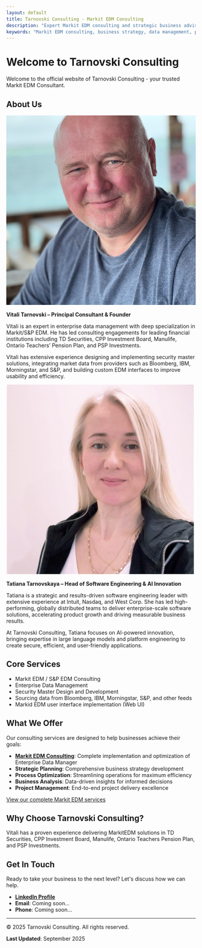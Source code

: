 ```yaml
---
layout: default
title: Tarnovski Consulting - Markit EDM Consulting
description: "Expert Markit EDM consulting and strategic business advisory services. Transform your business with data-driven solutions and proven methodologies."
keywords: "Markit EDM consulting, business strategy, data management, process optimization, enterprise consulting"
---
```


# Welcome to Tarnovski Consulting

Welcome to the official website of Tarnovski Consulting - your trusted Markit EDM Consultant.

## About Us
<div class="about-us">
  <div class="profile-card">
    <img src="images/vitali-profile.jpeg" alt="Vitali Tarnovski - Principal Consultant & Founder">
    <p><strong>Vitali Tarnovski – Principal Consultant & Founder</strong></p>
    <p>Vitali is an expert in enterprise data management with deep specialization in Markit/S&P EDM. He has led consulting engagements for leading financial institutions including TD Securities, CPP Investment Board, Manulife, Ontario Teachers’ Pension Plan, and PSP Investments.</p>
    <p>Vitali has extensive experience designing and implementing security master solutions, integrating market data from providers such as Bloomberg, IBM, Morningstar, and S&P, and building custom EDM interfaces to improve usability and efficiency.</p>
  </div>

  <div class="profile-card">
    <img src="images/tatiana-profile.jpeg" alt="Tatiana Tarnovskaya - Head of Software Engineering & AI Innovation">
    <p><strong>Tatiana Tarnovskaya – Head of Software Engineering & AI Innovation</strong></p>
    <p>Tatiana is a strategic and results-driven software engineering leader with extensive experience at Intuit, Nasdaq, and West Corp. She has led high-performing, globally distributed teams to deliver enterprise-scale software solutions, accelerating product growth and driving measurable business results.</p>
    <p>At Tarnovski Consulting, Tatiana focuses on AI-powered innovation, bringing expertise in large language models and platform engineering to create secure, efficient, and user-friendly applications.</p>
  </div>
</div>

## Core Services

- Markit EDM / S&P EDM Consulting
- Enterprise Data Management
- Security Master Design and Development
- Sourcing data from Bloomberg, IBM, Morningstar, S&P, and other feeds
- Markid EDM user interface implementation (Web UI)

## What We Offer

Our consulting services are designed to help businesses achieve their goals:

- **[Markit EDM Consulting](markit-edm-consulting.md)**: Complete implementation and optimization of Enterprise Data Manager
- **Strategic Planning**: Comprehensive business strategy development
- **Process Optimization**: Streamlining operations for maximum efficiency  
- **Business Analysis**: Data-driven insights for informed decisions
- **Project Management**: End-to-end project delivery excellence

[View our complete Markit EDM services](markit-edm-consulting.md)

## Why Choose Tarnovski Consulting?

Vitali has a proven experience delivering MarkitEDM solutions in TD Securities, CPP Investment Board, Manulife, Ontario Teachers Pension Plan, and PSP Investments.

## Get In Touch

Ready to take your business to the next level? Let's discuss how we can help.

- **[LinkedIn Profile](https://www.linkedin.com/in/vitalitarnovski/)**
- **Email**: Coming soon...
- **Phone**: Coming soon...

---

© 2025 Tarnovski Consulting. All rights reserved.

**Last Updated**: September 2025
